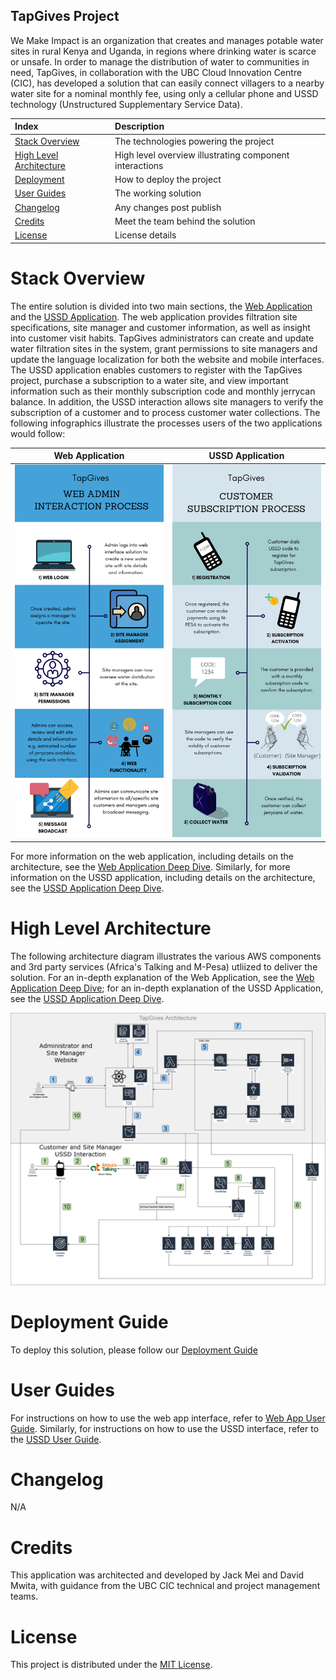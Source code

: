 ## TapGives Project
We Make Impact is an organization that creates and manages potable water sites in rural Kenya and Uganda, in regions where drinking water is scarce or unsafe. In order to manage the distribution of water to communities in need, TapGives, in collaboration with the UBC Cloud Innovation Centre (CIC), has developed a solution that can easily connect villagers to a nearby water site for a nominal monthly fee, using only a cellular phone and USSD technology (Unstructured Supplementary Service Data).


| Index                                               | Description                                             |
|:----------------------------------------------------|:--------------------------------------------------------| 
| [Stack Overview](#Stack-Overview)                   | The technologies powering the project                   |
| [High Level Architecture](#High-Level-Architecture) | High level overview illustrating component interactions |
| [Deployment](#Deployment-Guide)                     | How to deploy the project                               |
| [User Guides](#User-Guides)                         | The working solution                                    |
| [Changelog](#Changelog)                             | Any changes post publish                                |
| [Credits](#Credits)                                 | Meet the team behind the solution                       |
| [License](#License)                                 | License details                                         |


# Stack Overview
The entire solution is divided into two main sections, the [Web Application](./docs/WebAppDeepDive.md) and the [USSD Application](./docs/UssdDeepDive.md). The web application provides filtration site specifications, site manager and customer information, as well as insight into customer visit habits. TapGives administrators can create and update water filtration sites in the system, grant permissions to site managers and update the language localization for both the website and mobile interfaces. The USSD application enables customers to register with the TapGives project, purchase a subscription to a water site, and view important information such as their monthly subscription code and monthly jerrycan balance. In addition, the USSD interaction allows site managers to verify the subscription of a customer and to process customer water collections. The following infographics illustrate the processes users of the two applications would follow:  

|                        Web Application                        |                        USSD Application                        |
|:-------------------------------------------------------------:|:--------------------------------------------------------------:|
| <img src="./docs/images/web_infographic.png" alt="alt text"/> | <img src="./docs/images/ussd_infographic.png" alt="alt text"/> |

For more information on the web application, including details on the architecture, see the [Web Application Deep Dive](./docs/WebAppDeepDive.md). Similarly, for more information on the USSD application, including details on the architecture, see the [USSD Application Deep Dive](./docs/UssdDeepDive.md).  

# High Level Architecture
The following architecture diagram illustrates the various AWS components and 3rd party services (Africa's Talking and M-Pesa) utliized to deliver the solution. For an in-depth explanation of the Web Application, see the [Web Application Deep Dive](./docs/WebAppDeepDive.md); for an in-depth explanation of the USSD Application, see the [USSD Application Deep Dive](./docs/UssdDeepDive.md).  

![alt text](docs/images/architecture-diagram.png)

# Deployment Guide
To deploy this solution, please follow our [Deployment Guide](docs/DeploymentGuide.md)

# User Guides
For instructions on how to use the web app interface, refer to [Web App User Guide](docs/WebAppUserGuide.md). Similarly, for instructions on how to use the USSD interface, refer to the [USSD User Guide](docs/UssdUserGuide.md).

# Changelog
N/A

# Credits
This application was architected and developed by Jack Mei and David Mwita, with guidance from the UBC CIC technical and project management teams.

# License
This project is distributed under the [MIT License](LICENSE).